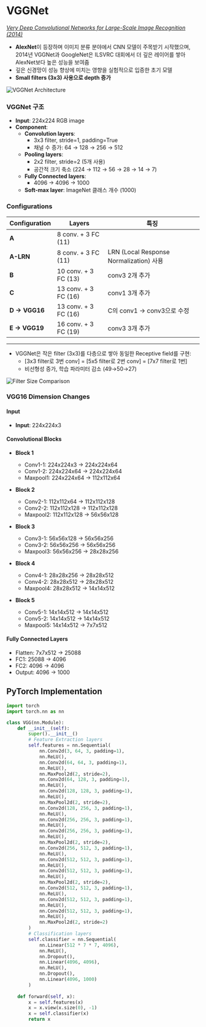 # VGGNet

[*Very Deep Convolutional Networks for Large-Scale Image Recognition (2014)*](https://arxiv.org/abs/1409.1556)

- **AlexNet**이 등장하며 이미지 분류 분야에서 CNN 모델이 주목받기 시작했으며, 2014년 VGGNet과 GoogleNet은 ILSVRC 대회에서 더 깊은 레이어를 쌓아 AlexNet보다 높은 성능을 보여줌
- 깊은 신경망이 성능 향상에 미치는 영향을 실험적으로 입증한 초기 모델
- **Small filters (3x3) 사용으로 depth 증가**

![VGGNet Architecture](https://github.com/user-attachments/assets/fa92564c-22bf-4df3-862c-01f17c51b639)

### VGGNet 구조

- **Input**: 224x224 RGB image
- **Component**:
  - **Convolution layers**: 
    - 3x3 filter, stride=1, padding=True
    - 채널 수 증가: 64 → 128 → 256 → 512
  - **Pooling layers**:
    - 2x2 filter, stride=2 (5개 사용)
    - 공간적 크기 축소 (224 → 112 → 56 → 28 → 14 → 7)
  - **Fully Connected layers**:
    - 4096 → 4096 → 1000
  - **Soft-max layer**: ImageNet 클래스 개수 (1000)

### Configurations

| **Configuration** | **Layers**           | **특징**                                    |
|-------------------|---------------------|-----------------------------------------|
| **A**            | 8 conv. + 3 FC (11) |                                           |
| **A-LRN**        | 8 conv. + 3 FC (11) | LRN (Local Response Normalization) 사용   |
| **B**            | 10 conv. + 3 FC (13)| conv3 2개 추가                            |
| **C**            | 13 conv. + 3 FC (16)| conv1 3개 추가                            |
| **D → VGG16**    | 13 conv. + 3 FC (16)| C의 conv1 → conv3으로 수정                |
| **E → VGG19**    | 16 conv. + 3 FC (19)| conv3 3개 추가                            |
---

- VGGNet은 작은 filter (3x3)를 다층으로 쌓아 동일한 Receptive field를 구현:
  - [3x3 filter로 3번 conv] = [5x5 filter로 2번 conv] = [7x7 filter로 1번]
  - 비선형성 증가, 학습 파라미터 감소 (49→50→27)

![Filter Size Comparison](https://prod-files-secure.s3.us-west-2.amazonaws.com/fb5bd593-da83-4074-b951-d3fc15f4b957/46adb846-9410-4c86-9215-98940087e2ae/Screenshot_2024-12-08_at_3.01.45_PM.png)

### VGG16 Dimension Changes

#### Input
- **Input**: 224x224x3

#### Convolutional Blocks

- **Block 1**
  - Conv1-1: 224x224x3 → 224x224x64
  - Conv1-2: 224x224x64 → 224x224x64
  - Maxpool1: 224x224x64 → 112x112x64

- **Block 2**
  - Conv2-1: 112x112x64 → 112x112x128
  - Conv2-2: 112x112x128 → 112x112x128
  - Maxpool2: 112x112x128 → 56x56x128

- **Block 3**
  - Conv3-1: 56x56x128 → 56x56x256
  - Conv3-2: 56x56x256 → 56x56x256
  - Maxpool3: 56x56x256 → 28x28x256

- **Block 4**
  - Conv4-1: 28x28x256 → 28x28x512
  - Conv4-2: 28x28x512 → 28x28x512
  - Maxpool4: 28x28x512 → 14x14x512

- **Block 5**
  - Conv5-1: 14x14x512 → 14x14x512
  - Conv5-2: 14x14x512 → 14x14x512
  - Maxpool5: 14x14x512 → 7x7x512

#### Fully Connected Layers
- Flatten: 7x7x512 → 25088
- FC1: 25088 → 4096
- FC2: 4096 → 4096
- Output: 4096 → 1000



## PyTorch Implementation

```python
import torch
import torch.nn as nn

class VGG(nn.Module):
    def __init__(self):
        super().__init__()
        # Feature Extraction layers
        self.features = nn.Sequential(
            nn.Conv2d(3, 64, 3, padding=1),
            nn.ReLU(),
            nn.Conv2d(64, 64, 3, padding=1),
            nn.ReLU(),
            nn.MaxPool2d(2, stride=2),
            nn.Conv2d(64, 128, 3, padding=1),
            nn.ReLU(),
            nn.Conv2d(128, 128, 3, padding=1),
            nn.ReLU(),
            nn.MaxPool2d(2, stride=2),
            nn.Conv2d(128, 256, 3, padding=1),
            nn.ReLU(),
            nn.Conv2d(256, 256, 3, padding=1),
            nn.ReLU(),
            nn.Conv2d(256, 256, 3, padding=1),
            nn.ReLU(),
            nn.MaxPool2d(2, stride=2),
            nn.Conv2d(256, 512, 3, padding=1),
            nn.ReLU(),
            nn.Conv2d(512, 512, 3, padding=1),
            nn.ReLU(),
            nn.Conv2d(512, 512, 3, padding=1),
            nn.ReLU(),
            nn.MaxPool2d(2, stride=2),
            nn.Conv2d(512, 512, 3, padding=1),
            nn.ReLU(),
            nn.Conv2d(512, 512, 3, padding=1),
            nn.ReLU(),
            nn.Conv2d(512, 512, 3, padding=1),
            nn.ReLU(),
            nn.MaxPool2d(2, stride=2)
        )
        # Classification layers
        self.classifier = nn.Sequential(
            nn.Linear(512 * 7 * 7, 4096),
            nn.ReLU(),
            nn.Dropout(),
            nn.Linear(4096, 4096),
            nn.ReLU(),
            nn.Dropout(),
            nn.Linear(4096, 1000)
        )
        
    def forward(self, x):
        x = self.features(x)
        x = x.view(x.size(0), -1)
        x = self.classifier(x)
        return x
